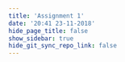 ```yaml
---
title: 'Assignment 1'
date: '20:41 23-11-2018'
hide_page_title: false
show_sidebar: true
hide_git_sync_repo_link: false
---
```


